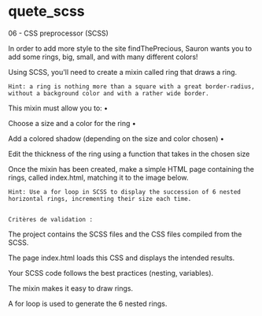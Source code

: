 # quete_scss
06 - CSS preprocessor (SCSS) 

In order to add more style to the site findThePrecious, Sauron wants you to add some rings, big, small, and with many different colors!

Using SCSS, you'll need to create a mixin called ring that draws a ring.

    Hint: a ring is nothing more than a square with a great border-radius, without a background color and with a rather wide border.

This mixin must allow you to:
•

Choose a size and a color for the ring
•

Add a colored shadow (depending on the size and color chosen)
•

Edit the thickness of the ring using a function that takes in the chosen size

Once the mixin has been created, make a simple HTML page containing the rings, called index.html, matching it to the image below.

    Hint: Use a for loop in SCSS to display the succession of 6 nested horizontal rings, incrementing their size each time.
    
    
    Critères de validation :

The project contains the SCSS  files and the CSS files compiled from the SCSS.

The page index.html loads this CSS and displays the intended results.

Your SCSS code follows the best practices (nesting, variables).

The mixin makes it easy to draw rings.

A for loop is used to generate the 6 nested rings.
